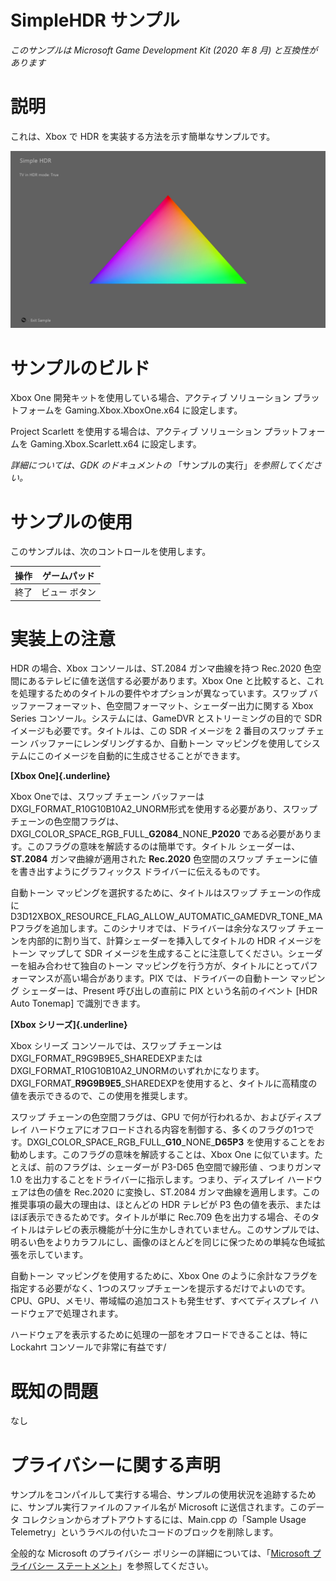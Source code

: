 # SimpleHDR サンプル

*このサンプルは Microsoft Game Development Kit (2020 年 8 月)
と互換性があります*

# 説明

これは、Xbox で HDR を実装する方法を示す簡単なサンプルです。

![Shape Description automatically generated](./media/image1.png)

# サンプルのビルド

Xbox One 開発キットを使用している場合、アクティブ ソリューション
プラットフォームを Gaming.Xbox.XboxOne.x64 に設定します。

Project Scarlett を使用する場合は、アクティブ ソリューション
プラットフォームを Gaming.Xbox.Scarlett.x64 に設定します。

*詳細については、GDK のドキュメントの*
「サンプルの実行」*を参照してください。*

# サンプルの使用

このサンプルは、次のコントロールを使用します。

| 操作                                           |  ゲームパッド        |
|------------------------------------------------|---------------------|
| 終了                                           |  ビュー ボタン       |

# 実装上の注意

HDR の場合、Xbox コンソールは、ST.2084 ガンマ曲線を持つ Rec.2020
色空間にあるテレビに値を送信する必要があります。Xbox One
と比較すると、これを処理するためのタイトルの要件やオプションが異なっています。スワップ
バッファーフォーマット、色空間フォーマット、シェーダー出力に関する Xbox
Series コンソール。システムには、GameDVR とストリーミングの目的で SDR
イメージも必要です。タイトルは、この SDR イメージを 2 番目のスワップ
チェーン バッファーにレンダリングするか、自動トーン
マッピングを使用してシステムにこのイメージを自動的に生成させることができます。

**[Xbox One]{.underline}**

Xbox Oneでは、スワップ チェーン バッファーは
DXGI_FORMAT_R10G10B10A2_UNORM形式を使用する必要があり、スワップ
チェーンの色空間フラグは、DXGI_COLOR_SPACE_RGB_FULL\_**G2084**\_NONE\_**P2020**
である必要があります。このフラグの意味を解読するのは簡単です。タイトル
シェーダーは、**ST.2084** ガンマ曲線が適用された **Rec.2020**
色空間のスワップ チェーンに値を書き出すようにグラフィックス
ドライバーに伝えるものです。

自動トーン マッピングを選択するために、タイトルはスワップ
チェーンの作成にD3D12XBOX_RESOURCE_FLAG_ALLOW_AUTOMATIC_GAMEDVR_TONE_MAPフラグを追加します。このシナリオでは、ドライバーは余分なスワップ
チェーンを内部的に割り当て、計算シェーダーを挿入してタイトルの HDR
イメージをトーン マップして SDR
イメージを生成することに注意してください。シェーダーを組み合わせて独自のトーン
マッピングを行う方が、タイトルにとってパフォーマンスが高い場合があります。PIX
では、ドライバーの自動トーン マッピング シェーダーは、Present
呼び出しの直前に PIX という名前のイベント \[HDR Auto Tonemap\]
で識別できます。

**[Xbox シリーズ]{.underline}**

Xbox シリーズ コンソールでは、スワップ
チェーンはDXGI_FORMAT_R9G9B9E5_SHAREDEXPまたはDXGI_FORMAT_R10G10B10A2_UNORMのいずれかになります。DXGI_FORMAT\_**R9G9B9E5**\_SHAREDEXPを使用すると、タイトルに高精度の値を表示できるので、この使用を推奨します。

スワップ チェーンの色空間フラグは、GPU
で何が行われるか、およびディスプレイ
ハードウェアにオフロードされる内容を制御する、多くのフラグの1つです。DXGI_COLOR_SPACE_RGB_FULL\_**G10**\_NONE\_**D65P3**
を使用することをお勧めします。このフラグの意味を解読することは、Xbox One
に似ています。たとえば、前のフラグは、シェーダーが P3-D65 色空間で線形値
、つまりガンマ 1.0
を出力することをドライバーに指示します。つまり、ディスプレイ
ハードウェアは色の値を Rec.2020 に変換し、ST.2084
ガンマ曲線を適用します。この推奨事項の最大の理由は、ほとんどの HDR
テレビが P3 色の値を表示、またはほぼ表示できるためです。タイトルが単に
Rec.709
色を出力する場合、そのタイトルはテレビの表示機能が十分に生かしきれていません。このサンプルでは、明るい色をよりカラフルにし、画像のほとんどを同じに保つための単純な色域拡張を示しています。

自動トーン マッピングを使用するために、Xbox One
のように余計なフラグを指定する必要がなく、1つのスワップチェーンを提示するだけでよいのです。CPU、GPU、メモリ、帯域幅の追加コストも発生せず、すべてディスプレイ
ハードウェアで処理されます。

ハードウェアを表示するために処理の一部をオフロードできることは、特に
Lockahrt コンソールで非常に有益です/

# 既知の問題

なし

# プライバシーに関する声明

サンプルをコンパイルして実行する場合、サンプルの使用状況を追跡するために、サンプル実行ファイルのファイル名が
Microsoft に送信されます。このデータ
コレクションからオプトアウトするには、Main.cpp の「Sample Usage
Telemetry」というラベルの付いたコードのブロックを削除します。

全般的な Microsoft のプライバシー ポリシーの詳細については、「[Microsoft
プライバシー
ステートメント](https://privacy.microsoft.com/en-us/privacystatement/)」を参照してください。
